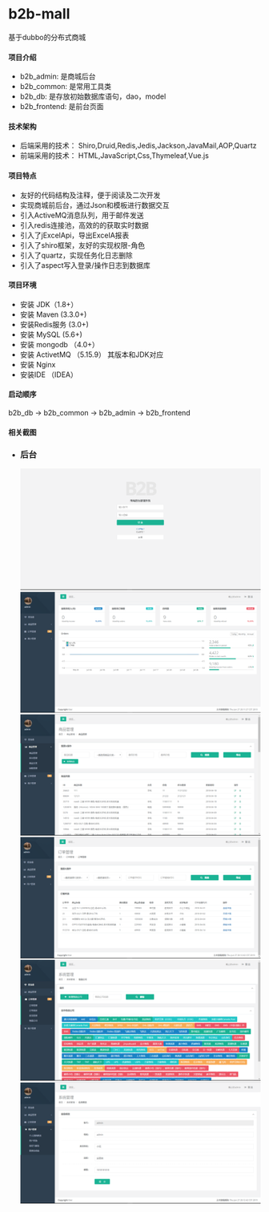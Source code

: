 # b2b-mall
基于dubbo的分布式商城

#### 项目介绍


- b2b_admin: 是商城后台
- b2b_common: 是常用工具类
- b2b_db: 是存放初始数据库语句，dao，model
- b2b_frontend: 是前台页面


#### 技术架构
- 后端采用的技术：   Shiro,Druid,Redis,Jedis,Jackson,JavaMail,AOP,Quartz
- 前端采用的技术：        HTML,JavaScript,Css,Thymeleaf,Vue.js

#### 项目特点
- 友好的代码结构及注释，便于阅读及二次开发
- 实现商城前后台，通过Json和模板进行数据交互
- 引入ActiveMQ消息队列，用于邮件发送
- 引入redis连接池，高效的的获取实时数据
- 引入了jExcelApi，导出ExcelA报表
- 引入了shiro框架，友好的实现权限-角色
- 引入了quartz，实现任务化日志删除
- 引入了aspect写入登录/操作日志到数据库
#### 项目环境
- 安装 JDK（1.8+）
- 安装 Maven (3.3.0+)
- 安装Redis服务 (3.0+)
- 安装 MySQL (5.6+)
- 安装 mongodb （4.0+）
- 安装 ActivetMQ （5.15.9） 其版本和JDK对应
- 安装 Nginx
- 安装IDE （IDEA）
#### 启动顺序
b2b_db ->  b2b_common -> b2b_admin -> b2b_frontend 
#### 相关截图

- ### 后台

  ![image text](https://raw.githubusercontent.com/kiwi5691/b2b-mall/master/screenShot/login.png)
  ![image text](https://raw.githubusercontent.com/kiwi5691/b2b-mall/master/screenShot/bashboard.png)
  ![image text](https://raw.githubusercontent.com/kiwi5691/b2b-mall/master/screenShot/shop.png)
  ![image text](https://raw.githubusercontent.com/kiwi5691/b2b-mall/master/screenShot/order.png)
  ![image text](https://raw.githubusercontent.com/kiwi5691/b2b-mall/master/screenShot/kuaidi.png)
  ![image text](https://raw.githubusercontent.com/kiwi5691/b2b-mall/master/screenShot/person.png)

